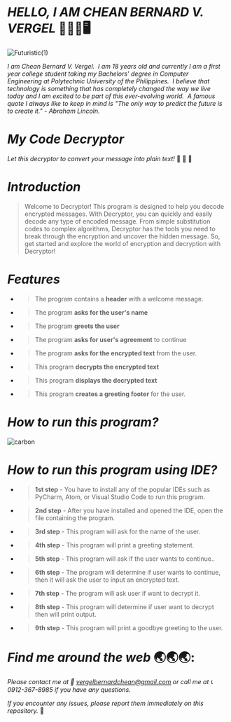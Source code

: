 # _**HELLO, I AM CHEAN BERNARD V. VERGEL**_   :wave::technologist::desktop_computer: 

![Futuristic(1)](https://user-images.githubusercontent.com/129587048/232307570-718195c3-ec39-4d42-b7a9-b3720943123a.png)

_I am Chean Bernard V. Vergel.  I am 18 years old and currently I am a first year college student taking my Bachelors' degree in Computer Engineering at Polytechnic University of the Philippines.  I believe that technology is something that has completely changed the way we live today and I am excited to be part of this ever-evolving world.  A famous quote I always like to keep in mind is "The only way to predict the future is to create it." - Abraham Lincoln._

# _**My Code Decryptor**_

_Let this decryptor to convert your message into plain text!_  	:red_circle: 	:red_circle: 	:red_circle:

# _**Introduction**_
> Welcome to Decryptor! This program is designed to help you decode encrypted messages. With Decryptor, you can quickly and easily decode any type of encoded message. From simple substitution codes to complex algorithms, Decryptor has the tools you need to break through the encryption and uncover the hidden message. So, get started and explore the world of encryption and decryption with Decryptor!

# _**Features**_
- > The program contains a **header** with a welcome message.
- > The program **asks for the user's name**
- > The program **greets the user**
- > The program **asks for user's agreement** to continue
- > The program **asks for the encrypted text** from the user.
- > This program **decrypts the encrypted text**
- > This program **displays the decrypted text**
- > This program **creates a greeting footer** for the user.

# _**How to run this program?**_

![carbon](https://user-images.githubusercontent.com/129587048/232312993-b86fc379-4cc9-4b63-be9e-eca1d6786322.png)

# _**How to run this program using IDE?**_
- > **1st step** - You have to install any of the popular IDEs such as PyCharm, Atom, or Visual Studio Code to run this program.
- > **2nd step** - After you have installed and opened the IDE, open the file containing the program.
- > **3rd step** - This program will ask for the name of the user.
- > **4th step** - This program will print a greeting statement.
- > **5th step** - This program will ask if the user wants to continue..
- > **6th step** - The program will determine if user wants to continue, then it will ask the user to input an encrypted text.
- > **7th step** - The program will ask user if want to decrypt it.
- > **8th step** - This program will determine if user want to decrypt then will print output.
- > **9th step** - This program will print a goodbye greeting to the user.


# _**Find me around the web**_ :earth_asia::earth_asia::earth_asia::
_Please contact me at :envelope_with_arrow: vergelbernardchean@gmail.com or call me at :telephone_receiver: 0912-367-8985 if you have any questions._

_If you encounter any issues, please report them immediately on this repository._ :beginner:
